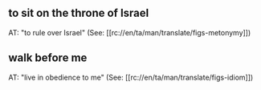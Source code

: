 ## to sit on the throne of Israel ##

AT: "to rule over Israel" (See: [[rc://en/ta/man/translate/figs-metonymy]])

## walk before me ##

AT: "live in obedience to me" (See: [[rc://en/ta/man/translate/figs-idiom]])